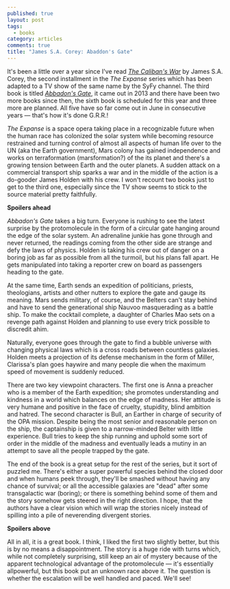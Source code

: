 ```yaml
---
published: true
layout: post
tags:
  - books
category: articles
comments: true
title: "James S.A. Corey: Abaddon's Gate"
---
```


It's been a little over a year since I've read [*The Caliban's War*](https://www.goodreads.com/book/show/19545208-kalib-nova-v-lka) by James S.A. Corey, the second installment in the *The Expanse* series which has been adapted to a TV show of the same name by the SyFy channel. The third book is titled [*Abbadon's Gate*](https://www.goodreads.com/book/show/23301728-abaddonova-br-na), it came out in 2013 and there have been two more books since then, the sixth book is scheduled for this year and three more are planned. All five have so far come out in June in consecutive years &mdash; that's how it's done G.R.R.!

*The Expanse* is a space opera taking place in a recognizable future when the human race has colonized the solar system while becoming resource restrained and turning control of almost all aspects of human life over to the UN (aka the Earth government), Mars colony has gained independence and works on terraformation (marsformation?) of the its planet and there's a growing tension between Earth and the outer planets. A sudden attack on a commercial transport ship sparks a war and in the middle of the action is a do-gooder James Holden with his crew. I won't recount two books just to get to the third one, especially since the TV show seems to stick to the source material pretty faithfully.

**Spoilers ahead**

*Abbadon's Gate* takes a big turn. Everyone is rushing to see the latest surprise by the protomolecule in the form of a circular gate hanging around the edge of the solar system. An adrenaline junkie has gone through and never returned, the readings coming from the other side are strange and defy the laws of physics. Holden is taking his crew out of danger on a boring job as far as possible from all the turmoil, but his plans fall apart. He gets manipulated into taking a reporter crew on board as passengers heading to the gate.

At the same time, Earth sends an expedition of politicians, priests, theologians, artists and other nutters to explore the gate and gauge its meaning. Mars sends military, of course, and the Belters can't stay behind and have to send the generational ship Nauvoo masquerading as a battle ship. To make the cocktail complete, a daughter of Charles Mao sets on a revenge path against Holden and planning to use every trick possible to discredit ahim.

Naturally, everyone goes through the gate to find a bubble universe with changing physical laws which is a cross roads between countless galaxies. Holden meets a projection of its defense mechanism in the form of Miller, Clarissa's plan goes haywire and many people die when the maximum speed of movement is suddenly reduced.

There are two key viewpoint characters. The first one is Anna a preacher who is a member of the Earth expedition; she promotes understanding and kindness in a world which balances on the edge of madness. Her attitude is very humane and positive in the face of cruelty, stupidity, blind ambition and hatred. The second character is Bull, an Earther in charge of security of the OPA mission. Despite being the most senior and reasonable person on the ship, the captainship is given to a narrow-minded Belter with little experience. Bull tries to keep the ship running and uphold some sort of order in the middle of the madness and eventually leads a mutiny in an attempt to save all the people trapped by the gate.

The end of the book is a great setup for the rest of the series, but it sort of puzzled me. There's either a super powerful species behind the closed door and when humans peek through, they'll be smashed without having any chance of survival; or all the accessible galaxies are "dead" after some transgalactic war (boring); or there is something behind some of them and the story somehow gets steered in the right direction. I hope, that the authors have a clear vision which will wrap the stories nicely instead of spilling into a pile of neverending divergent stories.

**Spoilers above**

All in all, it is a great book. I think, I liked the first two slightly better, but this is by no means a disappointment. The story is a huge ride with turns which, while not completely surprising, still keep an air of mystery because of the apparent technological advantage of the protomolecule &mdash; it's essentially allpowerful, but this book put an unknown race above it. The question is whether the escalation will be well handled and paced. We'll see!
